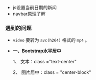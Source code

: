 + js设置当前日期的新闻
+ navbar原理了解







### 遇到的问题

+ `video` 要转为 `avc(h264)` 格式的 `mp4` 。

+ **一、Bootstrap水平居中**

  1、 文本：class ="text-center"

  2、 图片居中：class = "center-block"

